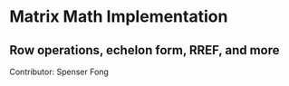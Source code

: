 # Matrix Math Implementation
## Row operations, echelon form, RREF, and more
Contributor: Spenser Fong